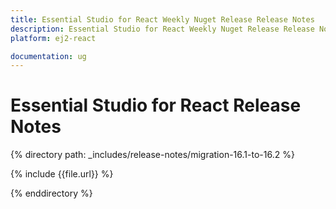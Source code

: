 ```yaml
---
title: Essential Studio for React Weekly Nuget Release Release Notes  
description: Essential Studio for React Weekly Nuget Release Release Notes  
platform: ej2-react

documentation: ug
---
```


# Essential Studio for  React  Release Notes  


{% directory path: _includes/release-notes/migration-16.1-to-16.2 %}

{% include {{file.url}} %}

{% enddirectory %}
